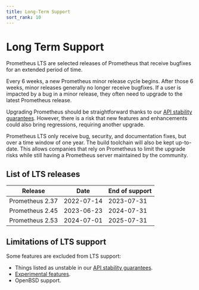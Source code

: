 ```yaml
---
title: Long-Term Support
sort_rank: 10
---
```


# Long Term Support

Prometheus LTS are selected releases of Prometheus that receive bugfixes for an
extended period of time.

Every 6 weeks, a new Prometheus minor release cycle begins. After those 6
weeks, minor releases generally no longer receive bugfixes. If a user is
impacted by a bug in a minor release, they often need to upgrade to the
latest Prometheus release.

Upgrading Prometheus should be straightforward thanks to our [API stability
guarantees][stab]. However,
there is a risk that new features and enhancements could also bring regressions,
requiring another upgrade.

Prometheus LTS only receive bug, security, and documentation fixes, but over a
time window of one year. The build toolchain will also be kept up-to-date. This
allows companies that rely on Prometheus to limit the upgrade risks while still
having a Prometheus server maintained by the community.

## List of LTS releases

<table class="table table-bordered downloads">
    <thead>
        <tr>
            <th>Release</th>
            <th>Date</th>
            <th>End of support</th>
        </tr>
    </thead>
    <tbody>
        <tr class="danger">
            <td>Prometheus 2.37</td><td>2022-07-14</td><td>2023-07-31</td>
        </tr>
        <tr class="success">
            <td>Prometheus 2.45</td><td>2023-06-23</td><td>2024-07-31</td>
        </tr>
        <tr class="success">
            <td>Prometheus 2.53</td><td>2024-07-01</td><td>2025-07-31</td>
        </tr>
    </tbody>
</table>

## Limitations of LTS support

Some features are excluded from LTS support:

- Things listed as unstable in our [API stability guarantees][stab].
- [Experimental features][fflag].
- OpenBSD support.

[stab]:https://prometheus.io/docs/prometheus/latest/stability/
[fflag]:https://prometheus.io/docs/prometheus/latest/feature_flags/
